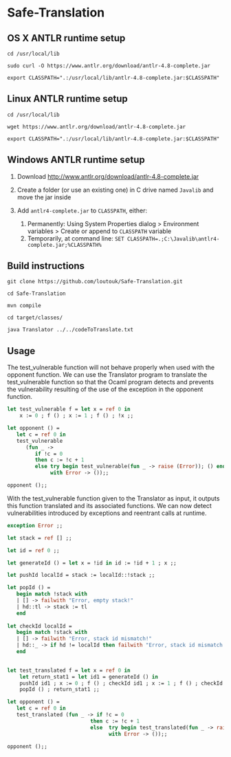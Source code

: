 # Safe-Translation

## OS X ANTLR runtime setup

`cd /usr/local/lib`

`sudo curl -O https://www.antlr.org/download/antlr-4.8-complete.jar`

`export CLASSPATH=".:/usr/local/lib/antlr-4.8-complete.jar:$CLASSPATH"`

## Linux ANTLR runtime setup

`cd /usr/local/lib`

`wget https://www.antlr.org/download/antlr-4.8-complete.jar`

`export CLASSPATH=".:/usr/local/lib/antlr-4.8-complete.jar:$CLASSPATH"`

## Windows ANTLR runtime setup

1. Download http://www.antlr.org/download/antlr-4.8-complete.jar

2. Create a folder (or use an existing one) in C drive named `Javalib` and move the jar inside

3. Add `antlr4-complete.jar` to `CLASSPATH`, either:
    1. Permanently: Using System Properties dialog > Environment variables > Create or append to `CLASSPATH` variable
    2. Temporarily, at command line: `SET CLASSPATH=.;C:\Javalib\antlr4-complete.jar;%CLASSPATH%`


## Build instructions

`git clone https://github.com/loutouk/Safe-Translation.git`

`cd Safe-Translation`

`mvn compile`

`cd target/classes/`

`java Translator ../../codeToTranslate.txt`

## Usage

The test_vulnerable function will not behave properly when used with the opponent function. We can use the Translator program to translate the test_vulnerable function so that the Ocaml program detects and prevents the vulnerability resulting of the use of the exception in the opponent function.

```ocaml
let test_vulnerable f = let x = ref 0 in 
    x := 0 ; f () ; x := 1 ; f () ; !x ;;

let opponent () =
   let c = ref 0 in
   test_vulnerable 
      (fun _ -> 
         if !c = 0
         then c := !c + 1
         else try begin test_vulnerable(fun _ -> raise (Error)); () end
              with Error -> ());;

opponent ();;
```

With the test_vulnerable function given to the Translator as input, it outputs this function translated and its associated functions. We can now detect vulnerabilities introduced by exceptions and reentrant calls at runtime.

```ocaml
exception Error ;;

let stack = ref [] ;;

let id = ref 0 ;;

let generateId () = let x = !id in id := !id + 1 ; x ;;

let pushId localId = stack := localId::!stack ;;

let popId () =
   begin match !stack with
   | [] -> failwith "Error, empty stack!"
   | hd::tl -> stack := tl
   end
   
let checkId localId =
   begin match !stack with
   | [] -> failwith "Error, stack id mismatch!"
   | hd::_ -> if hd != localId then failwith "Error, stack id mismatch!"
   end
   

let test_translated f = let x = ref 0 in 
    let return_stat1 = let id1 = generateId () in 
    pushId id1 ; x := 0 ; f () ; checkId id1 ; x := 1 ; f () ; checkId id1 ; !x in 
    popId () ; return_stat1 ;;

let opponent () =
   let c = ref 0 in
   test_translated (fun _ -> if !c = 0
                           then c := !c + 1
                           else  try begin test_translated(fun _ -> raise (Error)); () end
                                 with Error -> ());;

opponent ();;
```
